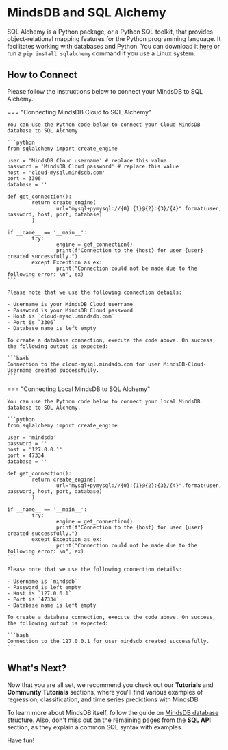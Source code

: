 # MindsDB and SQL Alchemy

SQL Alchemy is a Python package, or a Python SQL toolkit, that provides object-relational mapping features for the Python programming language. It facilitates working with databases and Python. You can download it [here](https://www.sqlalchemy.org/) or run a `pip install sqlalchemy` command if you use a Linux system.

## How to Connect

Please follow the instructions below to connect your MindsDB to SQL Alchemy.

=== "Connecting MindsDB Cloud to SQL Alchemy"

    You can use the Python code below to connect your Cloud MindsDB database to SQL Alchemy.

    ```python
    from sqlalchemy import create_engine

    user = 'MindsDB Cloud username' # replace this value
    password = 'MindsDB Cloud password' # replace this value
    host = 'cloud-mysql.mindsdb.com'
    port = 3306
    database = ''

    def get_connection():
            return create_engine(
                    url="mysql+pymysql://{0}:{1}@{2}:{3}/{4}".format(user, password, host, port, database)
            )

    if __name__ == '__main__':
            try:
                    engine = get_connection()
                    print(f"Connection to the {host} for user {user} created successfully.")
            except Exception as ex:
                    print("Connection could not be made due to the following error: \n", ex)
    ```

    Please note that we use the following connection details:

    - Username is your MindsDB Cloud username
    - Password is your MindsDB Cloud password
    - Host is `cloud-mysql.mindsdb.com`
    - Port is `3306`
    - Database name is left empty

    To create a database connection, execute the code above. On success, the following output is expected:

    ```bash
    Connection to the cloud-mysql.mindsdb.com for user MindsDB-Cloud-Username created successfully.
    ```

=== "Connecting Local MindsDB to SQL Alchemy"

    You can use the Python code below to connect your local MindsDB database to SQL Alchemy.

    ```python
    from sqlalchemy import create_engine

    user = 'mindsdb'
    password = ''
    host = '127.0.0.1'
    port = 47334
    database = ''

    def get_connection():
            return create_engine(
                    url="mysql+pymysql://{0}:{1}@{2}:{3}/{4}".format(user, password, host, port, database)
            )

    if __name__ == '__main__':
            try:
                    engine = get_connection()
                    print(f"Connection to the {host} for user {user} created successfully.")
            except Exception as ex:
                    print("Connection could not be made due to the following error: \n", ex)
    ```

    Please note that we use the following connection details:

    - Username is `mindsdb`
    - Password is left empty
    - Host is `127.0.0.1`
    - Port is `47334`
    - Database name is left empty

    To create a database connection, execute the code above. On success, the following output is expected:

    ```bash
    Connection to the 127.0.0.1 for user mindsdb created successfully.
    ```

## What's Next?

Now that you are all set, we recommend you check out our **Tutorials** and **Community Tutorials** sections, where you'll find various examples of regression, classification, and time series predictions with MindsDB.

To learn more about MindsDB itself, follow the guide on [MindsDB database structure](/sql/table-structure/). Also, don't miss out on the remaining pages from the **SQL API** section, as they explain a common SQL syntax with examples.

Have fun!
